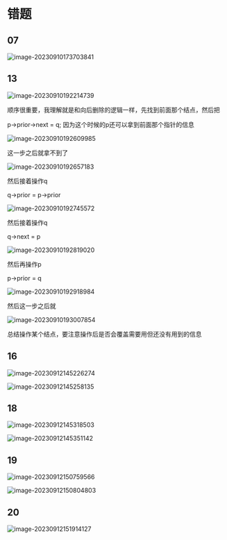 # 错题

## 07

![image-20230910173703841](/Users/yuebinghui/Documents/program/github/note/images/image-20230910173703841.png)

## 13

![image-20230910192214739](/Users/yuebinghui/Documents/program/github/note/images/image-20230910192214739.png)

顺序很重要，我理解就是和向后删除的逻辑一样，先找到前面那个结点，然后把

p->prior->next = q; 因为这个时候的p还可以拿到前面那个指针的信息

![image-20230910192609985](/Users/yuebinghui/Documents/program/github/note/images/image-20230910192609985.png)

这一步之后就拿不到了

![image-20230910192657183](/Users/yuebinghui/Documents/program/github/note/images/image-20230910192657183.png)

然后接着操作q

q->prior = p->prior

![image-20230910192745572](/Users/yuebinghui/Documents/program/github/note/images/image-20230910192745572.png)

然后接着操作q

q->next = p

![image-20230910192819020](/Users/yuebinghui/Documents/program/github/note/images/image-20230910192819020.png)

然后再操作p

p->prior = q

![image-20230910192918984](/Users/yuebinghui/Documents/program/github/note/images/image-20230910192918984.png)

然后这一步之后就

![image-20230910193007854](/Users/yuebinghui/Documents/program/github/note/images/image-20230910193007854.png)

总结操作某个结点，要注意操作后是否会覆盖需要用但还没有用到的信息

## 16

![image-20230912145226274](/Users/yuebinghui/Documents/program/github/note/images/image-20230912145226274.png)

![image-20230912145258135](/Users/yuebinghui/Documents/program/github/note/images/image-20230912145258135.png)

## 18

![image-20230912145318503](/Users/yuebinghui/Documents/program/github/note/images/image-20230912145318503.png)

![image-20230912145351142](/Users/yuebinghui/Documents/program/github/note/images/image-20230912145351142.png)

## 19

![image-20230912150759566](/Users/yuebinghui/Documents/program/github/note/images/image-20230912150759566.png)

![image-20230912150804803](/Users/yuebinghui/Documents/program/github/note/images/image-20230912150804803.png)

## 20

![image-20230912151914127](/Users/yuebinghui/Documents/program/github/note/images/image-20230912151914127.png)
